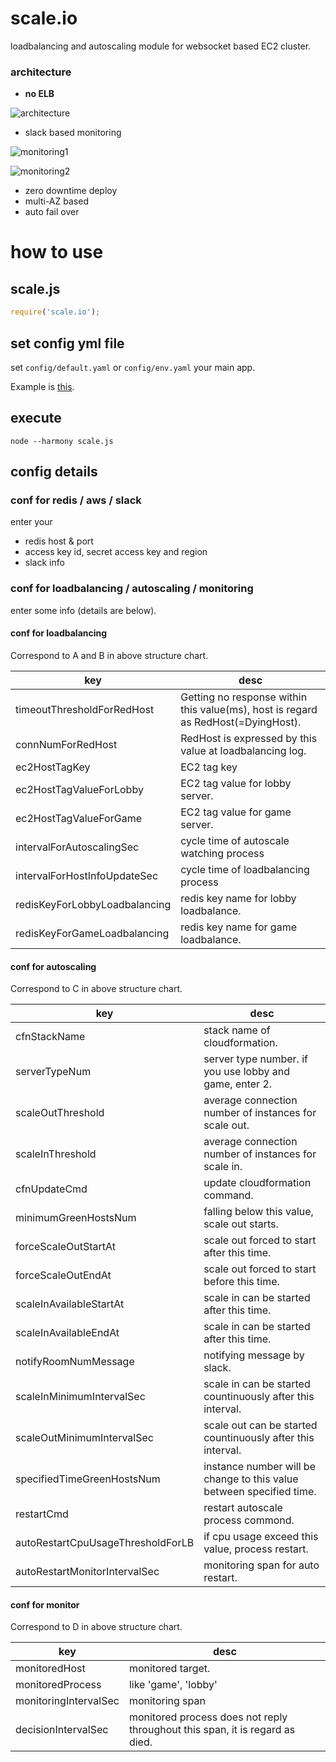 # scale.io

loadbalancing and autoscaling module for websocket based EC2 cluster.

### architecture

- **no ELB**

![architecture](https://qiita-image-store.s3.amazonaws.com/0/48274/610eba46-c978-20ec-f4b0-6c417c4057df.png)

- slack based monitoring

![monitoring1](https://qiita-image-store.s3.amazonaws.com/0/48274/52c80652-0b9b-ddbe-7f89-719bac52a93c.png)

![monitoring2](https://qiita-image-store.s3.amazonaws.com/0/48274/8903e145-86ef-9f17-7bb9-2863f87a9f61.png)


- zero downtime deploy
- multi-AZ based
- auto fail over


# how to use


## scale.js

```js
require('scale.io');
```

## set config yml file

set `config/default.yaml` or `config/env.yaml` your main app.

Example is [this](https://github.com/kidach1/scale.io/blob/master/config/default.yaml.example).

## execute

```
node --harmony scale.js
```

## config details


### conf for redis / aws / slack

enter your

- redis host & port
- access key id, secret access key and region
- slack info


### conf for loadbalancing / autoscaling / monitoring

enter some info (details are below).


#### conf for loadbalancing

Correspond to A and B in above structure chart.

|key|desc|
|---|---|
|timeoutThresholdForRedHost|Getting no response within this value(ms), host is regard as RedHost(=DyingHost).|
|connNumForRedHost|RedHost is expressed by this value at loadbalancing log.|
|ec2HostTagKey|EC2 tag key|
|ec2HostTagValueForLobby|EC2 tag value for lobby server.|
|ec2HostTagValueForGame|EC2 tag value for game server.|
|intervalForAutoscalingSec|cycle time of autoscale watching process|
|intervalForHostInfoUpdateSec|cycle time of loadbalancing process|
|redisKeyForLobbyLoadbalancing|redis key name for lobby loadbalance.|
|redisKeyForGameLoadbalancing|redis key name for game loadbalance.|


#### conf for autoscaling

Correspond to C in above structure chart.

|key|desc|
|---|---|
|cfnStackName|stack name of cloudformation.|
|serverTypeNum|server type number. if you use lobby and game, enter 2.|
|scaleOutThreshold|average connection number of instances for scale out.|
|scaleInThreshold|average connection number of instances for scale in.|
|cfnUpdateCmd|update cloudformation command.|
|minimumGreenHostsNum|falling below this value, scale out starts.|
|forceScaleOutStartAt|scale out forced to start after this time.|
|forceScaleOutEndAt|scale out forced to start before this time.|
|scaleInAvailableStartAt|scale in can be started after this time.|
|scaleInAvailableEndAt|scale in can be started after this time.|
|notifyRoomNumMessage|notifying message by slack.|
|scaleInMinimumIntervalSec|scale in can be started countinuously after this interval.|
|scaleOutMinimumIntervalSec|scale out can be started countinuously after this interval.|
|specifiedTimeGreenHostsNum|instance number will be change to this value between specified time.|
|restartCmd|restart autoscale process commond.|
|autoRestartCpuUsageThresholdForLB|if cpu usage exceed this value, process restart.|
|autoRestartMonitorIntervalSec|monitoring span for auto restart.|


#### conf for monitor

Correspond to D in above structure chart.

|key|desc|
|---|---|
|monitoredHost|monitored target.|
|monitoredProcess|like 'game', 'lobby'|
|monitoringIntervalSec|monitoring span|
|decisionIntervalSec|monitored process does not reply throughout this span, it is regard as died.|
